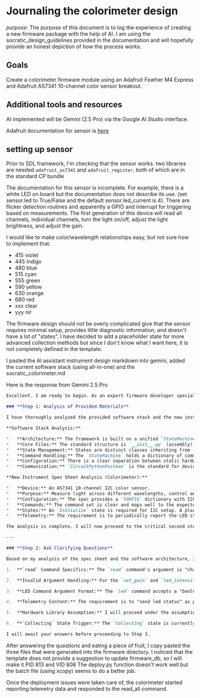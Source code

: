 # Journaling the colorimeter design

*purpose*: The purpose of this document is to log the experience of creating a new firmware package with the help of AI. I am using the socratic_design_guidelines provided in the documentation and will hopefully provide an honest depiction of how the process works.

## Goals

Create a colorimeter firmware module using an Adafruit Feather M4 Express and Adafruit AS7341 10-channel color sensor breakout.

## Additional tools and resources

AI implemented will be Gemini (2.5 Pro) via the Google AI Studio interface.

Adafruit documentation for sensor is [here](https://www.adafruit.com/product/4698)

## setting up sensor

Prior to SDL framework, I'm checking that the sensor works. two libraries are needed `adafruit_as7341` and `adafruit_register`, both of which are in the standard CP bundle

The documentation for this sensor is incomplete. For example, there is a white LED on board but the documentation does not describe its use. (set sensor.led to True/False and the default sensor.led_current is 4). There are flicker detection routines and apparently a GPIO and interrupt for triggering based on measurements. The first generation of this device will read all channels, individual channels, turn the light on/off, adjust the light brightness, and adjust the gain.

I would like to make color/wavelength relationships easy, but not sure how to implement that. 
- 415 violet
- 445 indigo
- 480 blue
- 515 cyan
- 555 green
- 590 yellow
- 630 orange
- 680 red
- xxx clear
- yyy nir

The firmware design should not be overly complicated give that the sensor requires minimal setup, provides little diagnostic information, and doesn't have a lot of "states". I have decided to add a placeholder state for more advanced collection methods but since I don't know what I want here, it is not completely defined in the template.

I pasted the AI assistant instrument design markdown into gemini, added the current software stack (using all-in-one) and the socratic_colorimeter.md

Here is the response from Gemini 2.5 Pro

``` markdown
Excellent. I am ready to begin. As an expert firmware developer specializing in this framework, I will follow the prescribed process precisely.

### **Step 1: Analysis of Provided Materials**

I have thoroughly analyzed the provided software stack and the new instrument design spec sheet.

**Software Stack Analysis:**

*   **Architecture:** The framework is built on a unified `StateMachine` class. Each instrument is a self-contained module with a single `machine` instance.
*   **Core Files:** The standard structure is `__init__.py` (assembly), `states.py` (behavior), and `handlers.py` (commands).
*   **State Management:** States are distinct classes inheriting from `State`. The framework provides common states like `GenericIdle` and `GenericError`, which should be used to reduce boilerplate. `GenericIdle` is particularly important as it handles periodic telemetry and command listening via the `listen_for_instructions` helper.
*   **Command Handling:** The `StateMachine` holds a dictionary of commands. Handlers are simple functions that take `machine` and `payload` as arguments. They are responsible for changing flags, triggering state transitions, and sending response messages.
*   **Configuration:** There is a clear separation between static hardware configuration (in a `CONFIG` dictionary, attached to `machine.config`) and dynamic runtime variables (in `machine.flags`).
*   **Communication:** `CircuitPythonPostman` is the standard for device-side communication. All messages are `Message` objects serialized to JSON.

**New Instrument Spec Sheet Analysis (Colorimeter):**

*   **Device:** An AS7341 10-channel I2C color sensor.
*   **Purpose:** Measure light across different wavelengths, control an onboard LED, and adjust sensor gain.
*   **Configuration:** The spec provides a `CONFIG` dictionary with I2C pins, default gain, and default LED intensity. I note a minor syntax error (missing commas), which I will correct.
*   **Commands:** The command set is clear and maps well to the expected capabilities of the AS7341 sensor library. The arguments and success conditions are defined.
*   **States:** An `Initialize` state is required for I2C setup. A placeholder `Collecting` state is requested. The standard `Idle` and `Error` states will also be necessary.
*   **Telemetry:** The requirement is to periodically report the LED status.

The analysis is complete. I will now proceed to the critical second step.

---

### **Step 2: Ask Clarifying Questions**

Based on my analysis of the spec sheet and the software architecture, I have identified several areas that require clarification to ensure the firmware is robust and behaves as expected. Please provide answers to the following questions:

1.  **`read` Command Specifics:** The `read` command's argument is "channel (color)". The spec sheet log mentions specific wavelengths and colors (e.g., "415 violet"). For a user-friendly API, should the host send a simple color string (e.g., `"violet"`, `"blue"`, `"green"`)? If so, could you confirm the complete list of desired channel strings? My proposed list is: `"violet"`, `"indigo"`, `"blue"`, `"cyan"`, `"green"`, `"yellow"`, `"orange"`, `"red"`, `"clear"`, and `"nir"`.

2.  **Invalid Argument Handling:** For the `set_gain` and `led_intensity` commands, the spec defines valid argument ranges. If the host sends a value outside of these ranges (e.g., a gain of `10` or an intensity of `15`), what is the desired behavior? My recommendation, based on the framework's design, is to reject the command and reply with a `PROBLEM` message containing an error description. Is this correct?

3.  **LED Command Argument Format:** The `led` command accepts a "boolean" argument. To ensure robust parsing, what specific format should be expected from the host? Common options are JSON booleans (`true`/`false`), integers (`1`/`0`), or strings (`"on"`/`"off"`). Please specify the preferred format.

4.  **Telemetry Content:** The requirement is to "send led status" as periodic telemetry. Should this telemetry packet include only the on/off state of the LED, or should it also include the current LED intensity setting for a more complete status update?

5.  **Hardware Library Assumption:** I will proceed under the assumption that the firmware should use the standard Adafruit CircuitPython library for this sensor (`adafruit_as7341`). Please confirm if this is the correct library to use.

6.  **`Collecting` State Trigger:** The `Collecting` state is currently a placeholder. To create a useful skeleton, how will this state eventually be entered? Will it be triggered by a new command (e.g., `start_collection`)? For now, I will create the state class, but it will not be reachable. Is this the correct approach?

I will await your answers before proceeding to Step 3.
```

After answering the questions and eating a piece of fruit, I copy pasted the three files that were generated into the firmware directory. I noticed that the template does not provide a suggestion to update firmware_db, so I will make it PID 813 and VID 808  The deploy.py function doesn't work well but the batch file (using xcopy) seems to do a better job.

Once the deployment issues were taken care of, the colorimeter started reporting telemetry data and responded to the read_all command.


